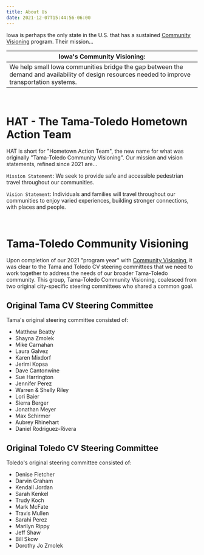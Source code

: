 ```yaml
---
title: About Us
date: 2021-12-07T15:44:56-06:00
---
```


Iowa is perhaps the only state in the U.S. that has a sustained [Community Visioning](https://communityvisioning.org) program.  Their mission...

| Iowa's Community Visioning: |
| --- |
| We help small Iowa communities bridge the gap between the demand and availability of design resources needed to improve transportation systems. 

&nbsp;  

# HAT - The Tama-Toledo Hometown Action Team

HAT is short for "Hometown Action Team", the new name for what was originally "Tama-Toledo Community Visioning".  Our mission and vision statements, refined since 2021 are...

`Mission Statement`: We seek to provide safe and accessible pedestrian travel throughout our communities.  

`Vision Statement`:  Individuals and families will travel throughout our communities to enjoy varied experiences, building stronger connections, with places and people. 

&nbsp;  
  
# Tama-Toledo Community Visioning

Upon completion of our 2021 "program year" with [Community Visioning](https://communityvisioning.org), it was clear to the Tama and Toledo CV steering committees that we need to work together to address the needs of our broader Tama-Toledo community.  This group, Tama-Toledo Community Visioning, coalesced from two original city-specific steering committees who shared a common goal.

## Original Tama CV Steering Committee

Tama's original steering committee consisted of:

  - Matthew Beatty
  - Shayna Zmolek
  - Mike Carnahan
  - Laura Galvez
  - Karen Mixdorf
  - Jerimi Kopsa
  - Dave Cantonwine
  - Sue Harrington
  - Jennifer Perez
  - Warren & Shelly Riley
  - Lori Baier
  - Sierra Berger
  - Jonathan Meyer
  - Max Schirmer
  - Aubrey Rhinehart
  - Daniel Rodriguez-Rivera

## Original Toledo CV Steering Committee

Toledo's original steering committee consisted of:

  - Denise Fletcher
  - Darvin Graham
  - Kendall Jordan
  - Sarah Kenkel
  - Trudy Koch
  - Mark McFate
  - Travis Mullen
  - Sarahi Perez
  - Marilyn Rippy
  - Jeff Shaw
  - Bill Skow
  - Dorothy Jo Zmolek
  
